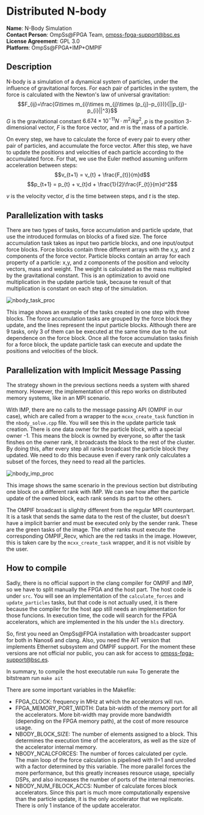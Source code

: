 # Distributed N-body

**Name**: N-Body Simulation  
**Contact Person**: OmpSs@FPGA Team, ompss-fpga-support@bsc.es  
**License Agreement**: GPL 3.0  
**Platform**: OmpSs@FPGA+IMP+OMPIF

## Description
N-body is a simulation of a dynamical system of particles, under the influence of gravitational forces.
For each pair of particles in the system, the force is calculated with the Newton's law of universal gravitation:
$$F_{ij}=\frac{G\times m_{i}\times m_{j}\times (p_{j}-p_{i})}{||p_{j}-p_{i}||^3}$$
$G$ is the gravitational constant $6.674×10^{-11} N⋅m^2/kg^2$, $p$ is the position 3-dimensional vector, $F$ is the force vector, and $m$ is the mass of a particle.

On every step, we have to calculate the force of every pair to every other pair of particles, and accumulate the force vector.
After this step, we have to update the positions and velocities of each particle according to the accumulated force.
For that, we use the Euler method assuming uniform acceleration between steps:
$$v_{t+1} = v_{t} + \frac{F_{t}}{m}d$$
$$p_{t+1} = p_{t} + v_{t}d + \frac{1}{2}\frac{F_{t}}{m}d^2$$

$v$ is the velocity vector, $d$ is the time between steps, and $t$ is the step.

## Parallelization with tasks

There are two types of tasks, force accumulation and particle update, that use the introduced formulas on blocks of a fixed size.
The force accumulation task takes as input two particle blocks, and one input/output force blocks.
Force blocks contain three different arrays with the x,y, and z components of the force vector.
Particle blocks contain an array for each property of a particle: x,y, and z components of the position and velocity vectors, mass and weight.
The weight is calculated as the mass multipled by the gravitational constant.
This is an optimization to avoid one multiplication in the update particle task, because te result of that multiplication is constant on each step of the simulation.

![nbody_task_proc](https://github.com/bsc-pm-ompss-at-fpga/distributed_N-body/assets/17345627/09d7645a-8f05-4789-a87c-625b47b3b068)

This image shows an example of the tasks created in one step with three blocks.
The force accumulation tasks are grouped by the force block they update, and the lines represent the input particle blocks.
Although there are 9 tasks, only 3 of them can be executed at the same time due to the out dependence on the force block.
Once all the force accumulation tasks finish for a force block, the update particle task can execute and update the positions and velocities of the block.

## Parallelization with Implicit Message Passing

The strategy shown in the previous sections needs a system with shared memory.
However, the implementation of this repo works on distributed memory systems, like in an MPI scenario.

With IMP, there are no calls to the message passing API (OMPIF in our case), which are called from a wrapper to the `mcxx_create_task` function in the `nbody_solve.cpp` file.
You will see this in the update particle task creation.
There is one data owner for the particle block, with a special owner -1.
This means the block is owned by everyone, so after the task finshes on the owner rank, it broadcasts the block to the rest of the cluster.
By doing this, after every step all ranks broadcast the particle block they updated.
We need to do this because even if every rank only calculates a subset of the forces, they need to read all the particles.

![nbody_imp_proc](https://github.com/bsc-pm-ompss-at-fpga/distributed_N-body/assets/17345627/00c9156d-6e57-420d-b856-17f0a8b641fb)

This image shows the same scenario in the previous section but distributing one block on a different rank with IMP.
We can see how after the particle update of the owned block, each rank sends its part to the others.

The OMPIF broadcast is slighlty different from the regular MPI counterpart.
It is a task that sends the same data to the rest of the cluster, but doesn't have a implicit barrier and must be executed only by the sender rank.
These are the green tasks of the image.
The other ranks must execute the corresponding OMPIF_Recv, which are the red tasks in the image.
However, this is taken care by the `mcxx_create_task` wrapper, and it is not visible by the user.

## How to compile

Sadly, there is no official support in the clang compiler for OMPIF and IMP, so we have to split manually the FPGA and the host part.
The host code is under `src`.
You will see an implementation of the `calculate_forces` and `update_particles` tasks, but that code is not actually used, it is there because the compiler for the host app still needs an implementation for those funcions.
In execution time, the code will search for the FPGA accelerators, which are implemented in the hls under the `hls` directory.

So, first you need an OmpSs@FPGA installation with broadcaster support for both in Nanos6 and clang.
Also, you need the AIT version that implements Ethernet subsystem and OMPIF support.
For the moment these versions are not official nor public, you can ask for access to ompss-fpga-support@bsc.es.

In summary, to compile the host executable run `make`
To generate the bitstream run `make ait`

There are some important variables in the Makefile:
- FPGA_CLOCK: frequency in MHz at which the accelerators will run.
- FPGA_MEMORY_PORT_WIDTH: Data bit-width of the memory port for all the accelerators. More bit-width may provide more bandwidth (depending on the FPGA memory path), at the cost of more resource usage.
- NBODY_BLOCK_SIZE: The number of elements assigned to a block. This determines the execution time of the accelerators, as well as the size of the accelerator internal memory.
- NBODY_NCALCFORCES: The number of forces calculated per cycle. The main loop of the force calculation is pipelined with II=1 and unrolled with a factor determined by this variable. The more parallel forces the more performance, but this greatly increases resource usage, specially DSPs, and also increases the number of ports of the internal memories.
- NBODY_NUM_FBLOCK_ACCS: Number of calculate forces block accelerators. Since this part is much more computationally expensive than the particle update, it is the only accelerator that we replicate. There is only 1 instance of the update accelerator.
